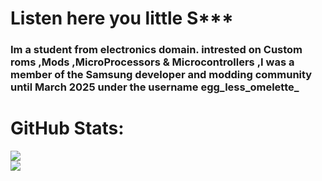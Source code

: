 # Listen here you little S***
### Im a student from electronics domain. intrested on Custom roms ,Mods ,MicroProcessors & Microcontrollers ,I was a member of the Samsung developer and modding community until March 2025 under the username egg_less_omelette_

# GitHub Stats:
![](https://github-readme-stats.vercel.app/api?username=josithg-216&theme=codeSTACKr&hide_border=false&include_all_commits=false&count_private=false)<br/>
![](https://github-readme-stats.vercel.app/api/top-langs/?username=josithg-216&theme=codeSTACKr&hide_border=false&include_all_commits=false&count_private=false&layout=compact)
